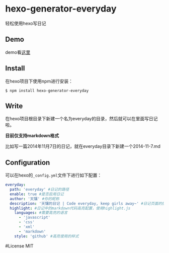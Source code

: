 hexo-generator-everyday
===
轻松使用hexo写日记

Demo
---
demo看[这里](http://lingyu.wang/everyday)

Install
---
在hexo项目下使用npm进行安装：
```
$ npm install hexo-generator-everyday
```

Write
---
在hexo项目根目录下新建一个名为everyday的目录，然后就可以在里面写日记啦。

**目前仅支持markdown格式**

比如写一篇2014年11月7日的日记，就在everyday目录下新建一个2014-11-7.md

Configuration
---
可以在hexo的`_config.yml`文件下进行如下配置：

```yaml
everyday:
  path: 'everyday' #日记的路径
  enable: true #是否启用日记
  author: '天镶' #你的昵称
  description: '天镶的日记 | Code everyday, keep girls away~' #日记页面的描述
  highlight: #日记中的markdown代码高亮配置，使用highlight.js
    languages: #需要高亮的语言
      - 'javascript'
      - 'css'
      - 'xml'
      - 'markdown'
    style: 'github' #高亮使用的样式
```

#License
MIT
